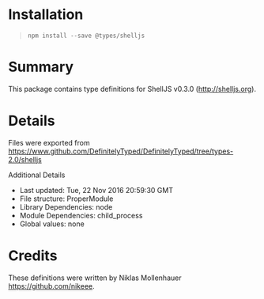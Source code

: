 # Installation
> `npm install --save @types/shelljs`

# Summary
This package contains type definitions for ShellJS v0.3.0 (http://shelljs.org).

# Details
Files were exported from https://www.github.com/DefinitelyTyped/DefinitelyTyped/tree/types-2.0/shelljs

Additional Details
 * Last updated: Tue, 22 Nov 2016 20:59:30 GMT
 * File structure: ProperModule
 * Library Dependencies: node
 * Module Dependencies: child_process
 * Global values: none

# Credits
These definitions were written by Niklas Mollenhauer <https://github.com/nikeee>.

